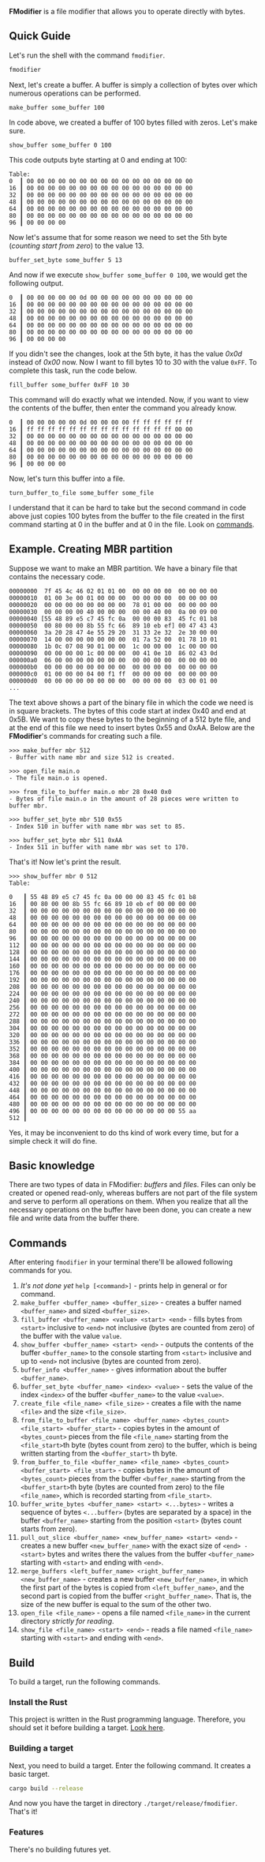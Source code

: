 **FModifier** is a file modifier that allows you to operate directly with bytes.
## Quick Guide
Let's run the shell with the command `fmodifier`.
```bash
fmodifier
```
Next, let's create a buffer. A buffer is simply a collection of bytes over which numerous operations can be performed.
```fmodifier
make_buffer some_buffer 100
```
In code above, we created a buffer of 100 bytes filled with zeros. Let's make sure.
```fmodifier
show_buffer some_buffer 0 100
```
This code outputs byte starting at 0 and ending at 100:
```
Table:
0  ┃ 00 00 00 00 00 00 00 00 00 00 00 00 00 00 00 00
16 ┃ 00 00 00 00 00 00 00 00 00 00 00 00 00 00 00 00
32 ┃ 00 00 00 00 00 00 00 00 00 00 00 00 00 00 00 00
48 ┃ 00 00 00 00 00 00 00 00 00 00 00 00 00 00 00 00
64 ┃ 00 00 00 00 00 00 00 00 00 00 00 00 00 00 00 00
80 ┃ 00 00 00 00 00 00 00 00 00 00 00 00 00 00 00 00
96 ┃ 00 00 00 00
```
Now let's assume that for some reason we need to set the 5th byte (*counting start from zero*) to the value 13.
```fmodifier
buffer_set_byte some_buffer 5 13
```
And now if we execute `show_buffer some_buffer 0 100`, we would get the following output.
```
0  ┃ 00 00 00 00 00 0d 00 00 00 00 00 00 00 00 00 00
16 ┃ 00 00 00 00 00 00 00 00 00 00 00 00 00 00 00 00
32 ┃ 00 00 00 00 00 00 00 00 00 00 00 00 00 00 00 00
48 ┃ 00 00 00 00 00 00 00 00 00 00 00 00 00 00 00 00
64 ┃ 00 00 00 00 00 00 00 00 00 00 00 00 00 00 00 00
80 ┃ 00 00 00 00 00 00 00 00 00 00 00 00 00 00 00 00
96 ┃ 00 00 00 00
```
If you didn't see the changes, look at the 5th byte, it has the value *0x0d* instead of *0x00* now.
Now I want to fill bytes 10 to 30 with the value `0xFF`. To complete this task, run the code below.
```fmodifier
fill_buffer some_buffer 0xFF 10 30
```
This command will do exactly what we intended. Now, if you want to view the contents of the buffer, then enter the command you already know.
```
0  ┃ 00 00 00 00 00 0d 00 00 00 00 ff ff ff ff ff ff
16 ┃ ff ff ff ff ff ff ff ff ff ff ff ff ff ff 00 00
32 ┃ 00 00 00 00 00 00 00 00 00 00 00 00 00 00 00 00
48 ┃ 00 00 00 00 00 00 00 00 00 00 00 00 00 00 00 00
64 ┃ 00 00 00 00 00 00 00 00 00 00 00 00 00 00 00 00
80 ┃ 00 00 00 00 00 00 00 00 00 00 00 00 00 00 00 00
96 ┃ 00 00 00 00
```
Now, let's turn this buffer into a file.
```fmodifier
turn_buffer_to_file some_buffer some_file
```
I understand that it can be hard to take but the second command in code above just copies 100 bytes from the buffer to the file created in the first command starting at 0 in the buffer and at 0 in the file. Look on [commands](#commands).
## Example. Creating MBR partition
Suppose we want to make an MBR partition. We have a binary file that contains the necessary code.
```
00000000  7f 45 4c 46 02 01 01 00  00 00 00 00  00 00 00 00
00000010  01 00 3e 00 01 00 00 00  00 00 00 00  00 00 00 00
00000020  00 00 00 00 00 00 00 00  78 01 00 00  00 00 00 00
00000030  00 00 00 00 40 00 00 00  00 00 40 00  0a 00 09 00
00000040 [55 48 89 e5 c7 45 fc 0a  00 00 00 83  45 fc 01 b8
00000050  00 80 00 00 8b 55 fc 66  89 10 eb ef] 00 47 43 43
00000060  3a 20 28 47 4e 55 29 20  31 33 2e 32  2e 30 00 00
00000070  14 00 00 00 00 00 00 00  01 7a 52 00  01 78 10 01
00000080  1b 0c 07 08 90 01 00 00  1c 00 00 00  1c 00 00 00
00000090  00 00 00 00 1c 00 00 00  00 41 0e 10  86 02 43 0d
000000a0  06 00 00 00 00 00 00 00  00 00 00 00  00 00 00 00
000000b0  00 00 00 00 00 00 00 00  00 00 00 00  00 00 00 00
000000c0  01 00 00 00 04 00 f1 ff  00 00 00 00  00 00 00 00
000000d0  00 00 00 00 00 00 00 00  00 00 00 00  03 00 01 00
...
```
The text above shows a part of the binary file in which the code we need is in square brackets. The bytes of this code start at index 0x40 and end at 0x5B.
We want to copy these bytes to the beginning of a 512 byte file, and at the end of this file we need to insert bytes 0x55 and 0xAA.
Below are the **FModifier**'s commands for creating such a file.
```
>>> make_buffer mbr 512
- Buffer with name mbr and size 512 is created.

>>> open_file main.o
- The file main.o is opened.

>>> from_file_to_buffer main.o mbr 28 0x40 0x0
- Bytes of file main.o in the amount of 28 pieces were written to buffer mbr.

>>> buffer_set_byte mbr 510 0x55
- Index 510 in buffer with name mbr was set to 85.

>>> buffer_set_byte mbr 511 0xAA
- Index 511 in buffer with name mbr was set to 170.
```
That's it! Now let's print the result.
```
>>> show_buffer mbr 0 512
Table:

0   ┃ 55 48 89 e5 c7 45 fc 0a 00 00 00 83 45 fc 01 b8 
16  ┃ 00 80 00 00 8b 55 fc 66 89 10 eb ef 00 00 00 00 
32  ┃ 00 00 00 00 00 00 00 00 00 00 00 00 00 00 00 00 
48  ┃ 00 00 00 00 00 00 00 00 00 00 00 00 00 00 00 00 
64  ┃ 00 00 00 00 00 00 00 00 00 00 00 00 00 00 00 00 
80  ┃ 00 00 00 00 00 00 00 00 00 00 00 00 00 00 00 00 
96  ┃ 00 00 00 00 00 00 00 00 00 00 00 00 00 00 00 00 
112 ┃ 00 00 00 00 00 00 00 00 00 00 00 00 00 00 00 00 
128 ┃ 00 00 00 00 00 00 00 00 00 00 00 00 00 00 00 00 
144 ┃ 00 00 00 00 00 00 00 00 00 00 00 00 00 00 00 00 
160 ┃ 00 00 00 00 00 00 00 00 00 00 00 00 00 00 00 00 
176 ┃ 00 00 00 00 00 00 00 00 00 00 00 00 00 00 00 00 
192 ┃ 00 00 00 00 00 00 00 00 00 00 00 00 00 00 00 00 
208 ┃ 00 00 00 00 00 00 00 00 00 00 00 00 00 00 00 00 
224 ┃ 00 00 00 00 00 00 00 00 00 00 00 00 00 00 00 00 
240 ┃ 00 00 00 00 00 00 00 00 00 00 00 00 00 00 00 00 
256 ┃ 00 00 00 00 00 00 00 00 00 00 00 00 00 00 00 00 
272 ┃ 00 00 00 00 00 00 00 00 00 00 00 00 00 00 00 00 
288 ┃ 00 00 00 00 00 00 00 00 00 00 00 00 00 00 00 00 
304 ┃ 00 00 00 00 00 00 00 00 00 00 00 00 00 00 00 00 
320 ┃ 00 00 00 00 00 00 00 00 00 00 00 00 00 00 00 00 
336 ┃ 00 00 00 00 00 00 00 00 00 00 00 00 00 00 00 00 
352 ┃ 00 00 00 00 00 00 00 00 00 00 00 00 00 00 00 00 
368 ┃ 00 00 00 00 00 00 00 00 00 00 00 00 00 00 00 00 
384 ┃ 00 00 00 00 00 00 00 00 00 00 00 00 00 00 00 00 
400 ┃ 00 00 00 00 00 00 00 00 00 00 00 00 00 00 00 00 
416 ┃ 00 00 00 00 00 00 00 00 00 00 00 00 00 00 00 00 
432 ┃ 00 00 00 00 00 00 00 00 00 00 00 00 00 00 00 00 
448 ┃ 00 00 00 00 00 00 00 00 00 00 00 00 00 00 00 00 
464 ┃ 00 00 00 00 00 00 00 00 00 00 00 00 00 00 00 00 
480 ┃ 00 00 00 00 00 00 00 00 00 00 00 00 00 00 00 00 
496 ┃ 00 00 00 00 00 00 00 00 00 00 00 00 00 00 55 aa 
512 ┃                                                 
```
Yes, it may be inconvenient to do ths kind of work every time, but for a simple check it will do fine.
## Basic knowledge
There are two types of data in FModifier: *buffers* and *files*. Files can only be created or opened read-only, whereas buffers are not part of the file system and serve to perform all operations on them.
When you realize that all the necessary operations on the buffer have been done, you can create a new file and write data from the buffer there.
## Commands
<a id="commands"></a>
After entering `fmodifier` in your terminal there'll be allowed following commands for you.
1. *It's not done yet* `help [<command>]` - prints help in general or for command.
2. `make_buffer <buffer_name> <buffer_size>` - creates a buffer named `<buffer_name>` and sized `<buffer_size>`.
3. `fill_buffer <buffer_name> <value> <start> <end>` - fills bytes from `<start>` inclusive to `<end>` not inclusive (bytes are counted from zero) of the buffer with the value `value`.
4. `show_buffer <buffer_name> <start> <end>` - outputs the contents of the buffer `<buffer_name>` to the console starting from `<start>` inclusive and up to `<end>` not inclusive (bytes are counted from zero).
5. `buffer_info <buffer_name>` - gives information about the buffer `<buffer_name>`.
6. `buffer_set_byte <buffer_name> <index> <value>` - sets the value of the index `<index>` of the buffer `<buffer_name>` to the value `<value>`.
7. `create_file <file_name> <file_size>` - creates a file with the name `<file>` and the size `<file_size>`.
8. `from_file_to_buffer <file_name> <buffer_name> <bytes_count> <file_start> <buffer_start>` - copies bytes in the amount of `<bytes_count>` pieces from the file `<file_name>` starting from the `<file_start>`th byte (bytes count from zero) to the buffer, which is being written starting from the `<buffer_start>` th byte.
9. `from_buffer_to_file <buffer_name> <file_name> <bytes_count> <buffer_start> <file_start>` - copies bytes in the amount of `<bytes_count>` pieces from the buffer `<buffer_name>` starting from the `<buffer_start>`th byte (bytes are counted from zero) to the file `<file_name>`, which is recorded starting from `<file_start>`.
10. `buffer_write_bytes <buffer_name> <start> <...bytes>` - writes a sequence of bytes `<...buffer>` (bytes are separated by a space) in the buffer `<buffer_name>` starting from the position `<start>` (bytes count starts from zero).
11. `pull_out_slice <buffer_name> <new_buffer_name> <start> <end>` - creates a new buffer `<new_buffer_name>` with the exact size of `<end> - <start>` bytes and writes there the values from the buffer `<buffer_name>` starting with `<start>` and ending with `<end>`.
12. `merge_buffers <left_buffer_name> <right_buffer_name> <new_buffer_name>` - creates a new buffer `<new_buffer_name>`, in which the first part of the bytes is copied from `<left_buffer_name>`, and the second part is copied from the buffer `<right_buffer_name>`. That is, the size of the new buffer is equal to the sum of the other two.
13. `open_file <file_name>` - opens a file named `<file_name>` in the current directory *strictly for reading*.
14. `show_file <file_name> <start> <end>` - reads a file named `<file_name>` starting with `<start>` and ending with `<end>`.
## Build
To build a target, run the following commands.
### Install the Rust
This project is written in the Rust programming language. Therefore, you should set it before building a target. [Look here](https://www.rust-lang.org/tools/install).
### Building a target
Next, you need to build a target. Enter the following command. It creates a basic target.
```bash
cargo build --release
```
And now you have the target in directory `./target/release/fmodifier`. That's it!
### Features
There's no building futures yet.
